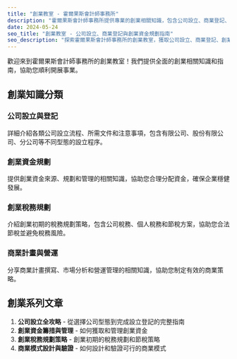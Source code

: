 ```yaml
---
title: "創業教室 - 霍爾果斯會計師事務所"
description: "霍爾果斯會計師事務所提供專業的創業相關知識，包含公司設立、商業登記、創業資金規劃等實用指南。"
date: 2024-05-24
seo_title: "創業教室 - 公司設立、商業登記與創業資金規劃指南"
seo_description: "探索霍爾果斯會計師事務所的創業教室，獲取公司設立、商業登記、創業資金規劃等專業指南，協助您順利開展事業。"
---
```


歡迎來到霍爾果斯會計師事務所的創業教室！我們提供全面的創業相關知識和指南，協助您順利開展事業。

## 創業知識分類

### 公司設立與登記
詳細介紹各類公司設立流程、所需文件和注意事項，包含有限公司、股份有限公司、分公司等不同型態的設立程序。

### 創業資金規劃
提供創業資金來源、規劃和管理的相關知識，協助您合理分配資金，確保企業穩健發展。

### 創業稅務規劃
介紹創業初期的稅務規劃策略，包含公司稅務、個人稅務和節稅方案，協助您合法節稅並避免稅務風險。

### 商業計畫與營運
分享商業計畫撰寫、市場分析和營運管理的相關知識，協助您制定有效的商業策略。

## 創業系列文章

1. **公司設立全攻略** - 從選擇公司型態到完成設立登記的完整指南
2. **創業資金籌措與管理** - 如何獲取和管理創業資金
3. **創業稅務規劃策略** - 創業初期的稅務規劃和節稅策略
4. **商業模式設計與驗證** - 如何設計和驗證可行的商業模式